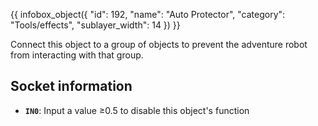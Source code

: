 {{ infobox_object({
	"id": 192,
	"name": "Auto Protector",
	"category": "Tools/effects",
	"sublayer_width": 14
}) }}

Connect this object to a group of objects to prevent the adventure robot from interacting with that group.

## Socket information
- **`IN0`**: Input a value &ge;0.5 to disable this object's function
